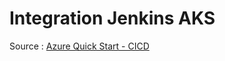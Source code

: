 # Integration Jenkins AKS

Source : [Azure Quick Start - CICD](https://github.com/Azure/azure-quickstart-templates/tree/master/jenkins-cicd-container)  



